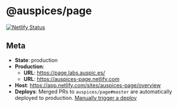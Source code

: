 # @auspices/page

[![Netlify Status](https://api.netlify.com/api/v1/badges/39443928-9b2b-40c9-8c78-a51ffd1602f6/deploy-status)](https://app.netlify.com/sites/auspices-page/deploys)

## Meta

- **State**: production
- **Production**:
  - **URL**: https://page.labs.auspic.es/
  - **URL**: https://auspices-page.netlify.com
- **Host**: https://app.netlify.com/sites/auspices-page/overview
- **Deploys**: Merged PRs to `auspices/page#master` are automatically deployed to production. [Manually trigger a deploy](https://app.netlify.com/sites/auspices-page/deploys)
